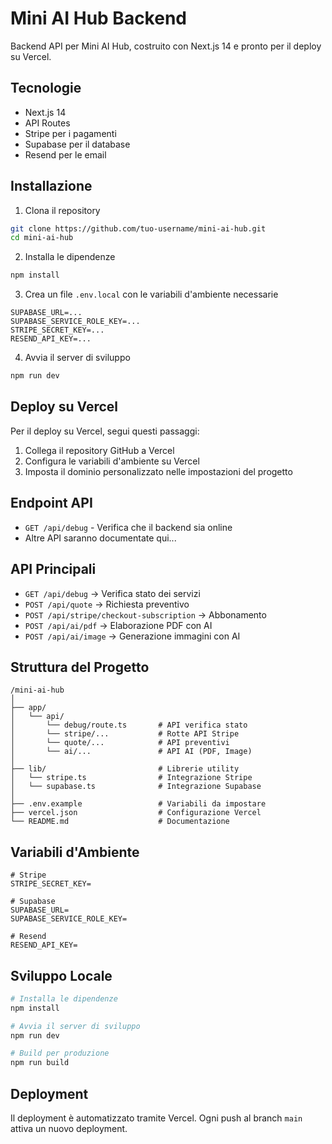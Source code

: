 # Mini AI Hub Backend

Backend API per Mini AI Hub, costruito con Next.js 14 e pronto per il deploy su Vercel.

## Tecnologie

- Next.js 14
- API Routes
- Stripe per i pagamenti
- Supabase per il database
- Resend per le email

## Installazione

1. Clona il repository
```bash
git clone https://github.com/tuo-username/mini-ai-hub.git
cd mini-ai-hub
```

2. Installa le dipendenze
```bash
npm install
```

3. Crea un file `.env.local` con le variabili d'ambiente necessarie
```
SUPABASE_URL=...
SUPABASE_SERVICE_ROLE_KEY=...
STRIPE_SECRET_KEY=...
RESEND_API_KEY=...
```

4. Avvia il server di sviluppo
```bash
npm run dev
```

## Deploy su Vercel

Per il deploy su Vercel, segui questi passaggi:

1. Collega il repository GitHub a Vercel
2. Configura le variabili d'ambiente su Vercel
3. Imposta il dominio personalizzato nelle impostazioni del progetto

## Endpoint API

- `GET /api/debug` - Verifica che il backend sia online
- Altre API saranno documentate qui...

## API Principali

- `GET /api/debug` → Verifica stato dei servizi
- `POST /api/quote` → Richiesta preventivo
- `POST /api/stripe/checkout-subscription` → Abbonamento
- `POST /api/ai/pdf` → Elaborazione PDF con AI
- `POST /api/ai/image` → Generazione immagini con AI

## Struttura del Progetto

```
/mini-ai-hub
│
├── app/
│   └── api/
│       └── debug/route.ts       # API verifica stato
│       └── stripe/...           # Rotte API Stripe
│       └── quote/...            # API preventivi
│       └── ai/...               # API AI (PDF, Image)
│
├── lib/                         # Librerie utility
│   └── stripe.ts                # Integrazione Stripe
│   └── supabase.ts              # Integrazione Supabase
│
├── .env.example                 # Variabili da impostare
├── vercel.json                  # Configurazione Vercel
└── README.md                    # Documentazione
```

## Variabili d'Ambiente

```
# Stripe
STRIPE_SECRET_KEY=

# Supabase
SUPABASE_URL=
SUPABASE_SERVICE_ROLE_KEY=

# Resend
RESEND_API_KEY=
```

## Sviluppo Locale

```bash
# Installa le dipendenze
npm install

# Avvia il server di sviluppo
npm run dev

# Build per produzione
npm run build
```

## Deployment

Il deployment è automatizzato tramite Vercel. Ogni push al branch `main` attiva un nuovo deployment.
